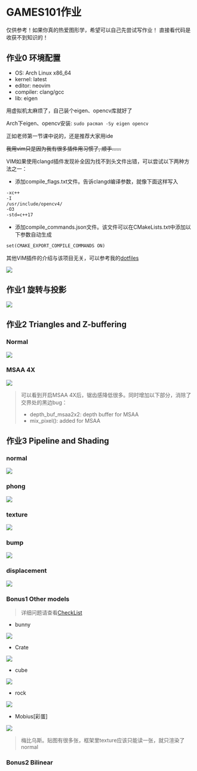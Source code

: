 # GAMES101作业
仅供参考！如果你真的热爱图形学，希望可以自己先尝试写作业！
直接看代码是收获不到知识的！
## 作业0 环境配置
- OS: Arch Linux x86_64
- kernel: latest
- editor: neovim
- compiler: clang/gcc
- lib: eigen

用虚拟机太麻烦了，自己装个eigen、opencv库就好了

Arch下eigen、opencv安装: ```sudo pacman -Sy eigen opencv```

正如老师第一节课中说的，还是推荐大家用ide

~~我用vim只是因为我有很多插件用习惯了, 顺手......~~

VIM如果使用clangd插件发现补全因为找不到头文件出错，可以尝试以下两种方法之一：

- 添加compile_flags.txt文件。告诉clangd编译参数，就像下面这样写入

```txt
-xc++
-I
/usr/include/opencv4/
-O3
-std=c++17
```

- 添加compile_commands.json文件。该文件可以在CMakeLists.txt中添加以下参数自动生成

```txt
set(CMAKE_EXPORT_COMPILE_COMMANDS ON)
```

其他VIM插件的介绍与该项目无关，可以参考我的[dotfiles](https://github.com/horel/dotfiles/tree/master/.config/nvim)

![](./doc/images/Hw0.png)

## 作业1 旋转与投影

![](./doc/images/Hw1.png)

## 作业2 Triangles and Z-buffering

### Normal

![](./doc/images/Hw2_normal.png)

### MSAA 4X

![](./doc/images/Hw2_MSAA_4X.png)

> 可以看到开启MSAA 4X后，锯齿感降低很多。同时增加以下部分，消除了交界处的黑边bug：
>
> - depth_buf_msaa2x2: depth buffer for MSAA
> - mix_pixel(): added for MSAA

## 作业3 Pipeline and Shading

### normal

![](doc/images/Hw3_normal.png)

### phong

![](doc/images/Hw3_phong.png)

### texture

![](doc/images/Hw3_texture.png)

### bump

![](doc/images/Hw3_bump.png)

### displacement

![](doc/images/Hw3_displacement.png)

### Bonus1 Other models

> 详细问题请查看[CheckList](Hw3/README.md)

- bunny

![](Hw3/images/bunny_normal.png)

- Crate

![](Hw3/images/crate_texture.png)

- cube

![](Hw3/images/cube_texture.png)

- rock

![](Hw3/images/rock_texture.png)

- Mobius[彩蛋]

![](Hw3/images/Mobius.png)

> 梅比乌斯。贴图有很多张，框架里texture应该只能读一张，就只渲染了normal

### Bonus2 Bilinear
